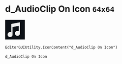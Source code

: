 # d_AudioClip On Icon `64x64`
<img src="/img/d_AudioClip%20On%20Icon.png" width=64 height=64>

``` CSharp
EditorGUIUtility.IconContent("d_AudioClip On Icon")
```
```
d_AudioClip On Icon
```
